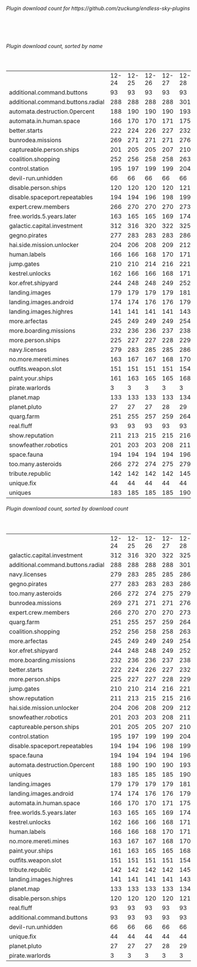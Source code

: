 <h6>Plugin download count for https://github.com/zuckung/endless-sky-plugins</h6><br>
<br>
<h6>Plugin download count, sorted by name</h6><sub><sup><br>
<table>
	<tr>
		<td></td>
		<td>12-24</td>
		<td>12-25</td>
		<td>12-26</td>
		<td>12-27</td>
		<td>12-28</td>
		<td>12-29</td>
		<td>12-30</td>
		<td>today +</td>
	</tr>
	<tr>
		<td>additional.command.buttons</td>
		<td>93</td>
		<td>93</td>
		<td>93</td>
		<td>93</td>
		<td>93</td>
		<td>93</td>
		<td>93</td>
		<td></td>
	</tr>
	<tr>
		<td>additional.command.buttons.radial</td>
		<td>288</td>
		<td>288</td>
		<td>288</td>
		<td>288</td>
		<td>301</td>
		<td>301</td>
		<td>303</td>
		<td>+ 2</td>
	</tr>
	<tr>
		<td>automata.destruction.0percent</td>
		<td>188</td>
		<td>190</td>
		<td>190</td>
		<td>190</td>
		<td>193</td>
		<td>193</td>
		<td>193</td>
		<td></td>
	</tr>
	<tr>
		<td>automata.in.human.space</td>
		<td>166</td>
		<td>170</td>
		<td>170</td>
		<td>171</td>
		<td>175</td>
		<td>175</td>
		<td>175</td>
		<td></td>
	</tr>
	<tr>
		<td>better.starts</td>
		<td>222</td>
		<td>224</td>
		<td>226</td>
		<td>227</td>
		<td>232</td>
		<td>232</td>
		<td>232</td>
		<td></td>
	</tr>
	<tr>
		<td>bunrodea.missions</td>
		<td>269</td>
		<td>271</td>
		<td>271</td>
		<td>271</td>
		<td>276</td>
		<td>276</td>
		<td>276</td>
		<td></td>
	</tr>
	<tr>
		<td>captureable.person.ships</td>
		<td>201</td>
		<td>205</td>
		<td>205</td>
		<td>207</td>
		<td>210</td>
		<td>210</td>
		<td>210</td>
		<td></td>
	</tr>
	<tr>
		<td>coalition.shopping</td>
		<td>252</td>
		<td>256</td>
		<td>258</td>
		<td>258</td>
		<td>263</td>
		<td>263</td>
		<td>265</td>
		<td>+ 2</td>
	</tr>
	<tr>
		<td>control.station</td>
		<td>195</td>
		<td>197</td>
		<td>199</td>
		<td>199</td>
		<td>204</td>
		<td>204</td>
		<td>204</td>
		<td></td>
	</tr>
	<tr>
		<td>devil-run.unhidden</td>
		<td>66</td>
		<td>66</td>
		<td>66</td>
		<td>66</td>
		<td>66</td>
		<td>66</td>
		<td>66</td>
		<td></td>
	</tr>
	<tr>
		<td>disable.person.ships</td>
		<td>120</td>
		<td>120</td>
		<td>120</td>
		<td>120</td>
		<td>121</td>
		<td>121</td>
		<td>121</td>
		<td></td>
	</tr>
	<tr>
		<td>disable.spaceport.repeatables</td>
		<td>194</td>
		<td>194</td>
		<td>196</td>
		<td>198</td>
		<td>199</td>
		<td>199</td>
		<td>199</td>
		<td></td>
	</tr>
	<tr>
		<td>expert.crew.members</td>
		<td>266</td>
		<td>270</td>
		<td>270</td>
		<td>270</td>
		<td>273</td>
		<td>273</td>
		<td>275</td>
		<td>+ 2</td>
	</tr>
	<tr>
		<td>free.worlds.5.years.later</td>
		<td>163</td>
		<td>165</td>
		<td>165</td>
		<td>169</td>
		<td>174</td>
		<td>174</td>
		<td>174</td>
		<td></td>
	</tr>
	<tr>
		<td>galactic.capital.investment</td>
		<td>312</td>
		<td>316</td>
		<td>320</td>
		<td>322</td>
		<td>325</td>
		<td>325</td>
		<td>325</td>
		<td></td>
	</tr>
	<tr>
		<td>gegno.pirates</td>
		<td>277</td>
		<td>283</td>
		<td>283</td>
		<td>283</td>
		<td>286</td>
		<td>286</td>
		<td>286</td>
		<td></td>
	</tr>
	<tr>
		<td>hai.side.mission.unlocker</td>
		<td>204</td>
		<td>206</td>
		<td>208</td>
		<td>209</td>
		<td>212</td>
		<td>214</td>
		<td>214</td>
		<td></td>
	</tr>
	<tr>
		<td>human.labels</td>
		<td>166</td>
		<td>166</td>
		<td>168</td>
		<td>170</td>
		<td>171</td>
		<td>171</td>
		<td>171</td>
		<td></td>
	</tr>
	<tr>
		<td>jump.gates</td>
		<td>210</td>
		<td>210</td>
		<td>214</td>
		<td>216</td>
		<td>221</td>
		<td>221</td>
		<td>221</td>
		<td></td>
	</tr>
	<tr>
		<td>kestrel.unlocks</td>
		<td>162</td>
		<td>166</td>
		<td>166</td>
		<td>168</td>
		<td>171</td>
		<td>171</td>
		<td>171</td>
		<td></td>
	</tr>
	<tr>
		<td>kor.efret.shipyard</td>
		<td>244</td>
		<td>248</td>
		<td>248</td>
		<td>249</td>
		<td>252</td>
		<td>252</td>
		<td>252</td>
		<td></td>
	</tr>
	<tr>
		<td>landing.images</td>
		<td>179</td>
		<td>179</td>
		<td>179</td>
		<td>179</td>
		<td>181</td>
		<td>181</td>
		<td>181</td>
		<td></td>
	</tr>
	<tr>
		<td>landing.images.android</td>
		<td>174</td>
		<td>174</td>
		<td>176</td>
		<td>176</td>
		<td>179</td>
		<td>179</td>
		<td>179</td>
		<td></td>
	</tr>
	<tr>
		<td>landing.images.highres</td>
		<td>141</td>
		<td>141</td>
		<td>141</td>
		<td>141</td>
		<td>143</td>
		<td>143</td>
		<td>143</td>
		<td></td>
	</tr>
	<tr>
		<td>more.arfectas</td>
		<td>245</td>
		<td>249</td>
		<td>249</td>
		<td>249</td>
		<td>254</td>
		<td>254</td>
		<td>254</td>
		<td></td>
	</tr>
	<tr>
		<td>more.boarding.missions</td>
		<td>232</td>
		<td>236</td>
		<td>236</td>
		<td>237</td>
		<td>238</td>
		<td>238</td>
		<td>238</td>
		<td></td>
	</tr>
	<tr>
		<td>more.person.ships</td>
		<td>225</td>
		<td>227</td>
		<td>227</td>
		<td>228</td>
		<td>229</td>
		<td>229</td>
		<td>229</td>
		<td></td>
	</tr>
	<tr>
		<td>navy.licenses</td>
		<td>279</td>
		<td>283</td>
		<td>285</td>
		<td>285</td>
		<td>286</td>
		<td>286</td>
		<td>286</td>
		<td></td>
	</tr>
	<tr>
		<td>no.more.mereti.mines</td>
		<td>163</td>
		<td>167</td>
		<td>167</td>
		<td>168</td>
		<td>170</td>
		<td>170</td>
		<td>170</td>
		<td></td>
	</tr>
	<tr>
		<td>outfits.weapon.slot</td>
		<td>151</td>
		<td>151</td>
		<td>151</td>
		<td>151</td>
		<td>154</td>
		<td>154</td>
		<td>154</td>
		<td></td>
	</tr>
	<tr>
		<td>paint.your.ships</td>
		<td>161</td>
		<td>163</td>
		<td>165</td>
		<td>165</td>
		<td>168</td>
		<td>168</td>
		<td>168</td>
		<td></td>
	</tr>
	<tr>
		<td>pirate.warlords</td>
		<td>3</td>
		<td>3</td>
		<td>3</td>
		<td>3</td>
		<td>3</td>
		<td>3</td>
		<td>3</td>
		<td></td>
	</tr>
	<tr>
		<td>planet.map</td>
		<td>133</td>
		<td>133</td>
		<td>133</td>
		<td>133</td>
		<td>134</td>
		<td>134</td>
		<td>136</td>
		<td>+ 2</td>
	</tr>
	<tr>
		<td>planet.pluto</td>
		<td>27</td>
		<td>27</td>
		<td>27</td>
		<td>28</td>
		<td>29</td>
		<td>29</td>
		<td>29</td>
		<td></td>
	</tr>
	<tr>
		<td>quarg.farm</td>
		<td>251</td>
		<td>255</td>
		<td>257</td>
		<td>259</td>
		<td>264</td>
		<td>266</td>
		<td>268</td>
		<td>+ 2</td>
	</tr>
	<tr>
		<td>real.fluff</td>
		<td>93</td>
		<td>93</td>
		<td>93</td>
		<td>93</td>
		<td>93</td>
		<td>93</td>
		<td>93</td>
		<td></td>
	</tr>
	<tr>
		<td>show.reputation</td>
		<td>211</td>
		<td>213</td>
		<td>215</td>
		<td>215</td>
		<td>216</td>
		<td>216</td>
		<td>218</td>
		<td>+ 2</td>
	</tr>
	<tr>
		<td>snowfeather.robotics</td>
		<td>201</td>
		<td>203</td>
		<td>203</td>
		<td>208</td>
		<td>211</td>
		<td>211</td>
		<td>211</td>
		<td></td>
	</tr>
	<tr>
		<td>space.fauna</td>
		<td>194</td>
		<td>194</td>
		<td>194</td>
		<td>194</td>
		<td>196</td>
		<td>196</td>
		<td>196</td>
		<td></td>
	</tr>
	<tr>
		<td>too.many.asteroids</td>
		<td>266</td>
		<td>272</td>
		<td>274</td>
		<td>275</td>
		<td>279</td>
		<td>279</td>
		<td>279</td>
		<td></td>
	</tr>
	<tr>
		<td>tribute.republic</td>
		<td>142</td>
		<td>142</td>
		<td>142</td>
		<td>142</td>
		<td>145</td>
		<td>145</td>
		<td>147</td>
		<td>+ 2</td>
	</tr>
	<tr>
		<td>unique.fix</td>
		<td>44</td>
		<td>44</td>
		<td>44</td>
		<td>44</td>
		<td>44</td>
		<td>44</td>
		<td>44</td>
		<td></td>
	</tr>
	<tr>
		<td>uniques</td>
		<td>183</td>
		<td>185</td>
		<td>185</td>
		<td>185</td>
		<td>190</td>
		<td>190</td>
		<td>190</td>
		<td></td>
	</tr>
</table>
</sub></sup>
<h6>Plugin download count, sorted by download count</h6><sub><sup><br>
<table>
	<tr>
		<td></td>
		<td>12-24</td>
		<td>12-25</td>
		<td>12-26</td>
		<td>12-27</td>
		<td>12-28</td>
		<td>12-29</td>
		<td>12-30</td>
		<td>today +</td>
	</tr>
	<tr>
		<td>galactic.capital.investment</td>
		<td>312</td>
		<td>316</td>
		<td>320</td>
		<td>322</td>
		<td>325</td>
		<td>325</td>
		<td>325</td>
		<td></td>
	</tr>
	<tr>
		<td>additional.command.buttons.radial</td>
		<td>288</td>
		<td>288</td>
		<td>288</td>
		<td>288</td>
		<td>301</td>
		<td>301</td>
		<td>303</td>
		<td>+ 2</td>
	</tr>
	<tr>
		<td>navy.licenses</td>
		<td>279</td>
		<td>283</td>
		<td>285</td>
		<td>285</td>
		<td>286</td>
		<td>286</td>
		<td>286</td>
		<td></td>
	</tr>
	<tr>
		<td>gegno.pirates</td>
		<td>277</td>
		<td>283</td>
		<td>283</td>
		<td>283</td>
		<td>286</td>
		<td>286</td>
		<td>286</td>
		<td></td>
	</tr>
	<tr>
		<td>too.many.asteroids</td>
		<td>266</td>
		<td>272</td>
		<td>274</td>
		<td>275</td>
		<td>279</td>
		<td>279</td>
		<td>279</td>
		<td></td>
	</tr>
	<tr>
		<td>bunrodea.missions</td>
		<td>269</td>
		<td>271</td>
		<td>271</td>
		<td>271</td>
		<td>276</td>
		<td>276</td>
		<td>276</td>
		<td></td>
	</tr>
	<tr>
		<td>expert.crew.members</td>
		<td>266</td>
		<td>270</td>
		<td>270</td>
		<td>270</td>
		<td>273</td>
		<td>273</td>
		<td>275</td>
		<td>+ 2</td>
	</tr>
	<tr>
		<td>quarg.farm</td>
		<td>251</td>
		<td>255</td>
		<td>257</td>
		<td>259</td>
		<td>264</td>
		<td>266</td>
		<td>268</td>
		<td>+ 2</td>
	</tr>
	<tr>
		<td>coalition.shopping</td>
		<td>252</td>
		<td>256</td>
		<td>258</td>
		<td>258</td>
		<td>263</td>
		<td>263</td>
		<td>265</td>
		<td>+ 2</td>
	</tr>
	<tr>
		<td>more.arfectas</td>
		<td>245</td>
		<td>249</td>
		<td>249</td>
		<td>249</td>
		<td>254</td>
		<td>254</td>
		<td>254</td>
		<td></td>
	</tr>
	<tr>
		<td>kor.efret.shipyard</td>
		<td>244</td>
		<td>248</td>
		<td>248</td>
		<td>249</td>
		<td>252</td>
		<td>252</td>
		<td>252</td>
		<td></td>
	</tr>
	<tr>
		<td>more.boarding.missions</td>
		<td>232</td>
		<td>236</td>
		<td>236</td>
		<td>237</td>
		<td>238</td>
		<td>238</td>
		<td>238</td>
		<td></td>
	</tr>
	<tr>
		<td>better.starts</td>
		<td>222</td>
		<td>224</td>
		<td>226</td>
		<td>227</td>
		<td>232</td>
		<td>232</td>
		<td>232</td>
		<td></td>
	</tr>
	<tr>
		<td>more.person.ships</td>
		<td>225</td>
		<td>227</td>
		<td>227</td>
		<td>228</td>
		<td>229</td>
		<td>229</td>
		<td>229</td>
		<td></td>
	</tr>
	<tr>
		<td>jump.gates</td>
		<td>210</td>
		<td>210</td>
		<td>214</td>
		<td>216</td>
		<td>221</td>
		<td>221</td>
		<td>221</td>
		<td></td>
	</tr>
	<tr>
		<td>show.reputation</td>
		<td>211</td>
		<td>213</td>
		<td>215</td>
		<td>215</td>
		<td>216</td>
		<td>216</td>
		<td>218</td>
		<td>+ 2</td>
	</tr>
	<tr>
		<td>hai.side.mission.unlocker</td>
		<td>204</td>
		<td>206</td>
		<td>208</td>
		<td>209</td>
		<td>212</td>
		<td>214</td>
		<td>214</td>
		<td></td>
	</tr>
	<tr>
		<td>snowfeather.robotics</td>
		<td>201</td>
		<td>203</td>
		<td>203</td>
		<td>208</td>
		<td>211</td>
		<td>211</td>
		<td>211</td>
		<td></td>
	</tr>
	<tr>
		<td>captureable.person.ships</td>
		<td>201</td>
		<td>205</td>
		<td>205</td>
		<td>207</td>
		<td>210</td>
		<td>210</td>
		<td>210</td>
		<td></td>
	</tr>
	<tr>
		<td>control.station</td>
		<td>195</td>
		<td>197</td>
		<td>199</td>
		<td>199</td>
		<td>204</td>
		<td>204</td>
		<td>204</td>
		<td></td>
	</tr>
	<tr>
		<td>disable.spaceport.repeatables</td>
		<td>194</td>
		<td>194</td>
		<td>196</td>
		<td>198</td>
		<td>199</td>
		<td>199</td>
		<td>199</td>
		<td></td>
	</tr>
	<tr>
		<td>space.fauna</td>
		<td>194</td>
		<td>194</td>
		<td>194</td>
		<td>194</td>
		<td>196</td>
		<td>196</td>
		<td>196</td>
		<td></td>
	</tr>
	<tr>
		<td>automata.destruction.0percent</td>
		<td>188</td>
		<td>190</td>
		<td>190</td>
		<td>190</td>
		<td>193</td>
		<td>193</td>
		<td>193</td>
		<td></td>
	</tr>
	<tr>
		<td>uniques</td>
		<td>183</td>
		<td>185</td>
		<td>185</td>
		<td>185</td>
		<td>190</td>
		<td>190</td>
		<td>190</td>
		<td></td>
	</tr>
	<tr>
		<td>landing.images</td>
		<td>179</td>
		<td>179</td>
		<td>179</td>
		<td>179</td>
		<td>181</td>
		<td>181</td>
		<td>181</td>
		<td></td>
	</tr>
	<tr>
		<td>landing.images.android</td>
		<td>174</td>
		<td>174</td>
		<td>176</td>
		<td>176</td>
		<td>179</td>
		<td>179</td>
		<td>179</td>
		<td></td>
	</tr>
	<tr>
		<td>automata.in.human.space</td>
		<td>166</td>
		<td>170</td>
		<td>170</td>
		<td>171</td>
		<td>175</td>
		<td>175</td>
		<td>175</td>
		<td></td>
	</tr>
	<tr>
		<td>free.worlds.5.years.later</td>
		<td>163</td>
		<td>165</td>
		<td>165</td>
		<td>169</td>
		<td>174</td>
		<td>174</td>
		<td>174</td>
		<td></td>
	</tr>
	<tr>
		<td>kestrel.unlocks</td>
		<td>162</td>
		<td>166</td>
		<td>166</td>
		<td>168</td>
		<td>171</td>
		<td>171</td>
		<td>171</td>
		<td></td>
	</tr>
	<tr>
		<td>human.labels</td>
		<td>166</td>
		<td>166</td>
		<td>168</td>
		<td>170</td>
		<td>171</td>
		<td>171</td>
		<td>171</td>
		<td></td>
	</tr>
	<tr>
		<td>no.more.mereti.mines</td>
		<td>163</td>
		<td>167</td>
		<td>167</td>
		<td>168</td>
		<td>170</td>
		<td>170</td>
		<td>170</td>
		<td></td>
	</tr>
	<tr>
		<td>paint.your.ships</td>
		<td>161</td>
		<td>163</td>
		<td>165</td>
		<td>165</td>
		<td>168</td>
		<td>168</td>
		<td>168</td>
		<td></td>
	</tr>
	<tr>
		<td>outfits.weapon.slot</td>
		<td>151</td>
		<td>151</td>
		<td>151</td>
		<td>151</td>
		<td>154</td>
		<td>154</td>
		<td>154</td>
		<td></td>
	</tr>
	<tr>
		<td>tribute.republic</td>
		<td>142</td>
		<td>142</td>
		<td>142</td>
		<td>142</td>
		<td>145</td>
		<td>145</td>
		<td>147</td>
		<td>+ 2</td>
	</tr>
	<tr>
		<td>landing.images.highres</td>
		<td>141</td>
		<td>141</td>
		<td>141</td>
		<td>141</td>
		<td>143</td>
		<td>143</td>
		<td>143</td>
		<td></td>
	</tr>
	<tr>
		<td>planet.map</td>
		<td>133</td>
		<td>133</td>
		<td>133</td>
		<td>133</td>
		<td>134</td>
		<td>134</td>
		<td>136</td>
		<td>+ 2</td>
	</tr>
	<tr>
		<td>disable.person.ships</td>
		<td>120</td>
		<td>120</td>
		<td>120</td>
		<td>120</td>
		<td>121</td>
		<td>121</td>
		<td>121</td>
		<td></td>
	</tr>
	<tr>
		<td>real.fluff</td>
		<td>93</td>
		<td>93</td>
		<td>93</td>
		<td>93</td>
		<td>93</td>
		<td>93</td>
		<td>93</td>
		<td></td>
	</tr>
	<tr>
		<td>additional.command.buttons</td>
		<td>93</td>
		<td>93</td>
		<td>93</td>
		<td>93</td>
		<td>93</td>
		<td>93</td>
		<td>93</td>
		<td></td>
	</tr>
	<tr>
		<td>devil-run.unhidden</td>
		<td>66</td>
		<td>66</td>
		<td>66</td>
		<td>66</td>
		<td>66</td>
		<td>66</td>
		<td>66</td>
		<td></td>
	</tr>
	<tr>
		<td>unique.fix</td>
		<td>44</td>
		<td>44</td>
		<td>44</td>
		<td>44</td>
		<td>44</td>
		<td>44</td>
		<td>44</td>
		<td></td>
	</tr>
	<tr>
		<td>planet.pluto</td>
		<td>27</td>
		<td>27</td>
		<td>27</td>
		<td>28</td>
		<td>29</td>
		<td>29</td>
		<td>29</td>
		<td></td>
	</tr>
	<tr>
		<td>pirate.warlords</td>
		<td>3</td>
		<td>3</td>
		<td>3</td>
		<td>3</td>
		<td>3</td>
		<td>3</td>
		<td>3</td>
		<td></td>
	</tr>
</table>
</sub></sup>
